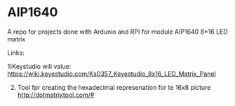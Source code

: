 # AIP1640
A repo for projects done with Ardunio and RPI for module AIP1640 8*16 LED matrix

Links:

1)Keystudio wili value:
https://wiki.keyestudio.com/Ks0357_Keyestudio_8x16_LED_Matrix_Panel


2) Tool fpr creating the hexadecimal represenation for te 16x8 picture  
http://dotmatrixtool.com/# 
